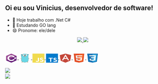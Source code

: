 ## Oi eu sou Vinicius, desenvolvedor de software!


- 🔭 Hoje trabalho com .Net C#
- 🌱 Estudando GO lang
- 😄 Pronome: ele/dele

<div align="center">
  <a href="https://github.com/v1n1Fernand0">
  <img height="180em" src="https://github-readme-stats.vercel.app/api?username=v1n1Fernand0&show_icons=true&theme=dark&include_all_commits=true&count_private=true"/>
  <img height="180em" src="https://github-readme-stats.vercel.app/api/top-langs/?username=v1n1Fernand0&layout=compact&langs_count=7&theme=dark"/>
</div>
  <br/>
<div style="display: inline_block"><br>
  <img align="center" alt="Vinicius-Csharp" height="30" width="40" src="https://raw.githubusercontent.com/devicons/devicon/master/icons/csharp/csharp-original.svg">
  <img align="center" alt="Vinicius-HTML" height="30" width="40" src="https://raw.githubusercontent.com/devicons/devicon/master/icons/go/go-original.svg">
    <img align="center" alt="Vinicius-Js" height="30" width="40" src="https://raw.githubusercontent.com/devicons/devicon/master/icons/javascript/javascript-plain.svg">
  <img align="center" alt="Vinicius-Ts" height="30" width="40" src="https://raw.githubusercontent.com/devicons/devicon/master/icons/typescript/typescript-plain.svg">
    <img align="center" alt="Vinicius-Ts" height="30" width="40" src="https://raw.githubusercontent.com/devicons/devicon/master/icons/angularjs/angularjs-plain.svg">
    <img align="center" alt="Vinicius-React" height="30" width="40" src="https://raw.githubusercontent.com/devicons/devicon/master/icons/html5/html5-original.svg">
  <img align="center" alt="Vinicius-CSS" height="30" width="40" src="https://raw.githubusercontent.com/devicons/devicon/master/icons/css3/css3-original.svg">
</div>
  
<br/>
  <div> 
  <a href=https://www.linkedin.com/in/vinicius-fernando-289b8a121" target="_blank"><img src="https://img.shields.io/badge/-LinkedIn-%230077B5?style=for-the-badge&logo=linkedin&logoColor=white" target="_blank"></a> 
</div>
<div>
<img src="https://c.tenor.com/MNtqvOEE5Z0AAAAC/zenitsu-zenitsu-agatsuma.gif" />
</div>

